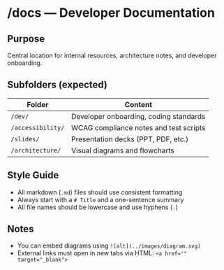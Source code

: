# /docs — Developer Documentation

## Purpose

Central location for internal resources, architecture notes, and developer onboarding.

## Subfolders (expected)

| Folder             | Content                                     |
|--------------------|---------------------------------------------|
| `/dev/`             | Developer onboarding, coding standards       |
| `/accessibility/`   | WCAG compliance notes and test scripts       |
| `/slides/`          | Presentation decks (PPT, PDF, etc.)          |
| `/architecture/`    | Visual diagrams and flowcharts              |

## Style Guide

- All markdown (`.md`) files should use consistent formatting
- Always start with a `# Title` and a one-sentence summary
- All file names should be lowercase and use hyphens (`-`)

## Notes

- You can embed diagrams using `![alt](../images/diagram.svg)`
- External links must open in new tabs via HTML: `<a href="" target="_blank">`
